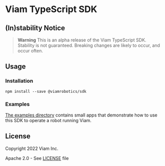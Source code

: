 # Viam TypeScript SDK

## (In)stability Notice

> **Warning**
> This is an alpha release of the Viam TypeScript SDK. Stability is not guaranteed. Breaking changes are likely to occur, and occur often.

## Usage

### Installation

```
npm install --save @viamrobotics/sdk
```

### Examples

[The examples directory](examples) contains small apps that demonstrate how to use this SDK to operate a robot running Viam.

## License 
Copyright 2022 Viam Inc.

Apache 2.0 - See [LICENSE](LICENSE) file
